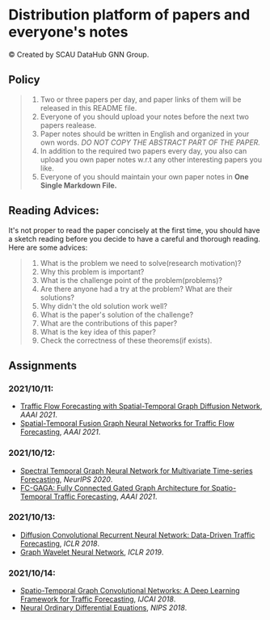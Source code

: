 # Distribution platform of papers and everyone's notes 

&copy; Created by SCAU DataHub GNN Group.

## Policy

> 1. Two or three papers per day, and paper links of them will be released in this README file.
> 2. Everyone of you should upload your notes before the next two papers realease.
> 3. Paper notes should be written in English and organized in your own words. *DO NOT COPY THE ABSTRACT PART OF THE PAPER.*
> 4. In addition to the required two papers every day, you also can upload you own paper notes w.r.t any other interesting papers you like.
> 5. Everyone of you should maintain your own paper notes in **One Single Markdown File.**

## Reading Advices:

It's not proper to read the paper concisely at the first time, you should have a sketch reading before you decide to have a careful and thorough reading. Here are some advices:

> 1. What is the problem we need to solve(research motivation)?
> 2. Why this problem is important?
> 3. What is the challenge point of the problem(problems)?
> 4. Are there anyone had a try at the problem? What are their solutions?
> 5. Why didn't the old solution work well?
> 6. What is the paper's solution of the challenge?
> 7. What are the contributions of this paper?
> 8. What is the key idea of this paper?
> 9. Check the correctness of these theorems(if exists).


## Assignments

### 2021/10/11:
- [Traffic Flow Forecasting with Spatial-Temporal Graph Diffusion Network](https://www.aaai.org/AAAI21Papers/AISI-9334.ZhangX.pdf), *AAAI 2021*.
- [Spatial-Temporal Fusion Graph Neural Networks for Traffic Flow Forecasting](https://arxiv.org/abs/2012.09641), *AAAI 2021*.

### 2021/10/12:
- [Spectral Temporal Graph Neural Network for Multivariate Time-series Forecasting](https://papers.nips.cc/paper/2020/file/cdf6581cb7aca4b7e19ef136c6e601a5-Paper.pdf), *NeurIPS 2020*.
- [FC-GAGA: Fully Connected Gated Graph Architecture for Spatio-Temporal Traffic Forecasting](https://arxiv.org/pdf/2007.15531.pdf), *AAAI 2021*.

### 2021/10/13:
- [Diffusion Convolutional Recurrent Neural Network: Data-Driven Traffic Forecasting](https://arxiv.org/pdf/1707.01926), *ICLR 2018*.
- [Graph Wavelet Neural Network](https://arxiv.org/pdf/1904.07785.pdf), *ICLR 2019*.

### 2021/10/14:
- [Spatio-Temporal Graph Convolutional Networks: A Deep Learning Framework for Traffic Forecasting](https://www.ijcai.org/proceedings/2018/0505.pdf), *IJCAI 2018*.
- [Neural Ordinary Differential Equations](https://arxiv.org/pdf/1806.07366.pdf), *NIPS 2018*.








  



